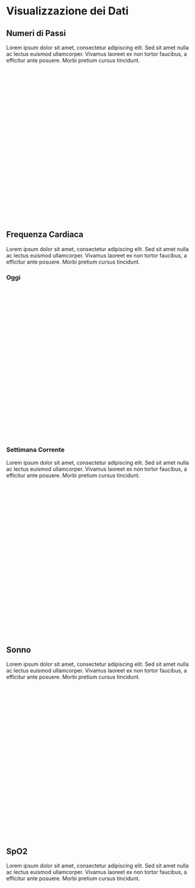 # Visualizzazione dei Dati



## Numeri di Passi

Lorem ipsum dolor sit amet, consectetur adipiscing elit. Sed sit amet nulla ac lectus euismod ullamcorper. Vivamus laoreet ex non tortor faucibus, a efficitur ante posuere. Morbi pretium cursus tincidunt.

<div id="steps-chart" style="width: 600px; height: 400px;"></div>
<script src="https://cdn.jsdelivr.net/npm/echarts@5.3.0/dist/echarts.min.js"></script>
<script>
    var stepsChart = echarts.init(document.getElementById('steps-chart'));
    var stepsOption = {
        title: { text: "Andamento Passi Nell'Ultima Settimana" },
        tooltip: { trigger: 'axis' },
        xAxis: {
            type: 'category',
            data: ["lunedì", "martedì", "mercoledì", "giovedì", "venerdì", "sabato", "domenica"]
        },
        yAxis: { type: 'value' },
        series: [
            {
                name: 'Passi',
                type: 'bar',
                data: [5000, 8000, 6000, 10000, 12000, 15000, 14000],
                color: '#5470C6'
            }
        ]
    };
    stepsChart.setOption(stepsOption);
</script>

## Frequenza Cardiaca

Lorem ipsum dolor sit amet, consectetur adipiscing elit. Sed sit amet nulla ac lectus euismod ullamcorper. Vivamus laoreet ex non tortor faucibus, a efficitur ante posuere. Morbi pretium cursus tincidunt.

### Oggi

<div id="chartFrequenzaCardiaca" style="width: 600px; height: 400px;"></div>

<script src="https://cdn.jsdelivr.net/npm/echarts@5.3.0/dist/echarts.min.js"></script>
<script>
    var myChart = echarts.init(document.getElementById('chartFrequenzaCardiaca'));
    var option = {
        title: { text: 'Battiti Cardiaci' },
        tooltip: { trigger: 'axis' },
        legend: { data: ['A Riposo', 'Durante Attività Fisica'] },
        xAxis: {
            type: 'category',
            data: ['08:00', '10:00', '12:00', '14:00', '16:00', '18:00']
        },
        yAxis: { type: 'value' },
        series: [
            {
                name: 'A Riposo',
                type: 'line',
                data: [60, 65, 72, 77, null, null],
                color: '#5470C6'
            },
            {
                name: 'Durante Attività Fisica',
                type: 'line',
                data: [null, null, null, 120, 130, 140],
                color: '#91CC75'
            }
        ]
    };
    myChart.setOption(option);
</script>

### Settimana Corrente

Lorem ipsum dolor sit amet, consectetur adipiscing elit. Sed sit amet nulla ac lectus euismod ullamcorper. Vivamus laoreet ex non tortor faucibus, a efficitur ante posuere. Morbi pretium cursus tincidunt.

<div id="weekly-chart" style="width: 600px; height: 400px;"></div>
<script>
    var weeklyChart = echarts.init(document.getElementById('weekly-chart'));
    var weeklyOption = {
        title: { text: 'Media dei battiti settimanali' },
        tooltip: { trigger: 'axis' },
        xAxis: {
            type: 'category',
            data: ['lunedì', 'martedì', 'mercoledì', 'giovedì', 'venerdì', 'sabato', 'domenica']
        },
        yAxis: { type: 'value', name: 'Battiti' },
        series: [
            {
                name: 'Battiti',
                type: 'bar',
                data: [60, 65, 72, 68, 80, 85, 90],
                color: '#5470C6'
            }
        ]
    };
    weeklyChart.setOption(weeklyOption);
</script>

## Sonno

Lorem ipsum dolor sit amet, consectetur adipiscing elit. Sed sit amet nulla ac lectus euismod ullamcorper. Vivamus laoreet ex non tortor faucibus, a efficitur ante posuere. Morbi pretium cursus tincidunt.

<div id="gantt-chart" style="width: 600px; height: 400px;"></div>
<script src="https://cdn.jsdelivr.net/npm/echarts@5.3.0/dist/echarts.min.js"></script>
<script>
    var chart = echarts.init(document.getElementById('gantt-chart'));
    var option = {
        title: { text: 'Fasi del Sonno durante la Notte' },
        tooltip: {
            formatter: function (params) {
                if (params.seriesName === 'Inizio') return '';
                var offset = option.series[0].data[params.dataIndex];
                var duration = params.data;
                var startHour = Math.floor(offset / 60);
                var startMin = offset % 60;
                var endMinutes = offset + duration;
                var endHour = Math.floor(endMinutes / 60);
                var endMin = endMinutes % 60;
                return params.name + '<br/>' +
                    'Da ' +
                    (startHour < 10 ? '0' + startHour : startHour) + ':' +
                    (startMin < 10 ? '0' + startMin : startMin) +
                    ' a ' +
                    (endHour < 10 ? '0' + endHour : endHour) + ':' +
                    (endMin < 10 ? '0' + endMin : endMin);
            }
        },
        grid: { left: '3%', right: '4%', bottom: '3%', containLabel: true },
        xAxis: {
            type: 'value',
            min: 0,
            max: 480,
            axisLabel: {
                formatter: function (value) {
                    var hours = Math.floor(value / 60);
                    var minutes = value % 60;
                    return (hours < 10 ? '0' + hours : hours) + ':' + (minutes < 10 ? '0' + minutes : minutes);
                }
            }
        },
        yAxis: {
            type: 'category',
            data: ['Leggero', 'Pesante', 'REM']
        },
        series: [
            {
                name: 'Inizio',
                type: 'bar',
                stack: 'total',
                itemStyle: {
                    color: 'transparent'
                },
                emphasis: {
                    itemStyle: { color: 'transparent' }
                },
                data: [0, 120, 300]
            },
            {
                name: 'Fase',
                type: 'bar',
                stack: 'total',
                label: {
                    show: true,
                    position: 'inside',
                    formatter: '{c} min'
                },
                data: [120, 180, 60],
                itemStyle: {
                    color: function (params) {
                        var colors = ['#5470C6', '#91CC75', '#EE6666'];
                        return colors[params.dataIndex];
                    }
                }
            }
        ]
    };
    chart.setOption(option);
</script>

## SpO2

Lorem ipsum dolor sit amet, consectetur adipiscing elit. Sed sit amet nulla ac lectus euismod ullamcorper. Vivamus laoreet ex non tortor faucibus, a efficitur ante posuere. Morbi pretium cursus tincidunt.

<div id="chartO2" style="width: 600px; height: 400px;"></div>

<script src="https://cdn.jsdelivr.net/npm/echarts@5.3.0/dist/echarts.min.js"></script>
<script>
  var myChart = echarts.init(document.getElementById('chartO2'));
  var option = {
    title: {
      text: 'Livello di O2'
    },
    tooltip: {
      trigger: 'axis'
    },
    xAxis: {
      type: 'category',
      data: ['08:00', '10:00', '12:00', '14:00', '16:00', '18:00']
    },
    yAxis: {
      type: 'value',
      min: 90,
      max: 100,
      axisLabel: {
        formatter: '{value} %'
      }
    },
    series: [
      {
        name: 'Saturazione O2',
        type: 'line',
        data: [95, 96, 97, 95, 98, 97],
        color: '#5470C6',
        smooth: true
      }
    ]
  };
  myChart.setOption(option);
</script>
